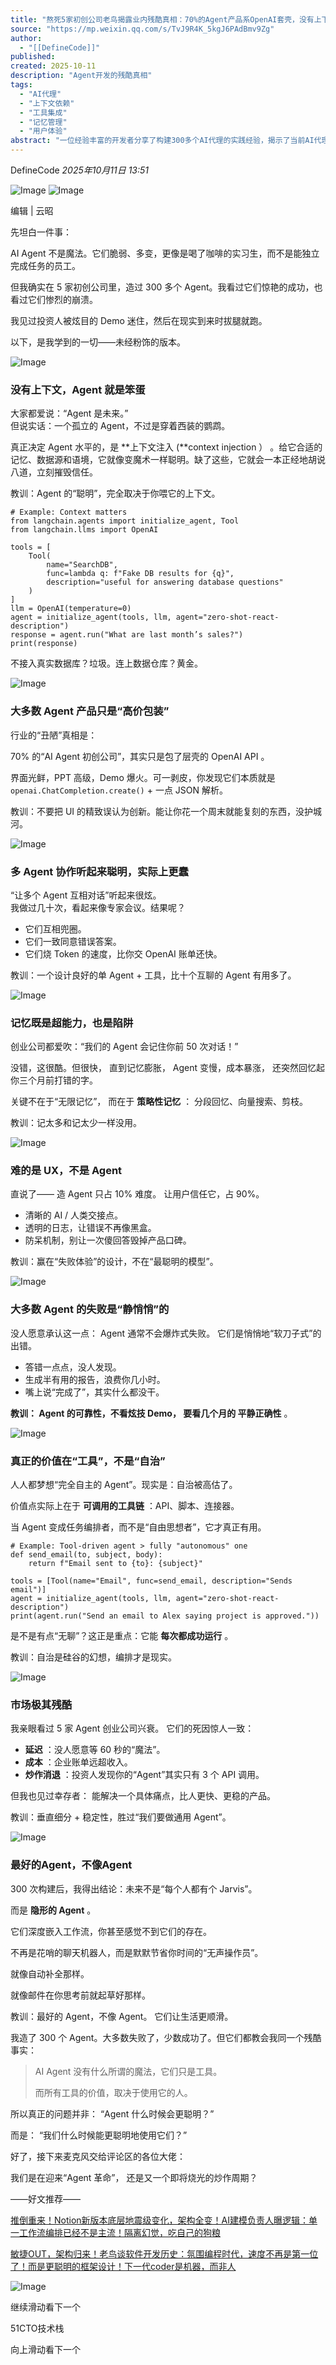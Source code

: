 ```yaml
---
title: "熬死5家初创公司老鸟揭露业内残酷真相：70%的Agent产品系OpenAI套壳，没有上下文和工具，智能体就是笨蛋！无限记忆是陷阱"
source: "https://mp.weixin.qq.com/s/TvJ9R4K_5kgJ6PAdBmv9Zg"
author:
  - "[[DefineCode]]"
published:
created: 2025-10-11
description: "Agent开发的残酷真相"
tags:
  - "AI代理"
  - "上下文依赖"
  - "工具集成"
  - "记忆管理"
  - "用户体验"
abstract: "一位经验丰富的开发者分享了构建300多个AI代理的实践经验，揭示了当前AI代理产品普遍存在的过度包装、上下文依赖和工具集成不足等问题，强调真正的价值在于可靠的工具链而非完全自治。"
---
```

DefineCode *2025年10月11日 13:51*

![Image](https://mmbiz.qpic.cn/mmbiz_gif/MOwlO0INfQoIDJ0nx1IhNibpIpYLrpUE0kIP9qbF1iaY7EoZpaic6IojvbXibd5ZGiatxmjtibQRcVbGAPM9Ijvp66yQ/640?wx_fmt=gif&from=appmsg&tp=webp&wxfrom=5&wx_lazy=1#imgIndex=0) ![Image](https://mmbiz.qpic.cn/mmbiz_png/MOwlO0INfQrYFhqlicdP8yHic4yfTP9WbLxE3hRow0BkiahibSJOl7oxoTCicuesTroHVWhbK25xzZHmpph0rCibs8icA/640?wx_fmt=png&from=appmsg&tp=webp&wxfrom=5&wx_lazy=1#imgIndex=1)

编辑 | 云昭

先坦白一件事：  

AI Agent 不是魔法。它们脆弱、多变，更像是喝了咖啡的实习生，而不是能独立完成任务的员工。

但我确实在 5 家初创公司里，造过 300 多个 Agent。我看过它们惊艳的成功，也看过它们惨烈的崩溃。

我见过投资人被炫目的 Demo 迷住，然后在现实到来时拔腿就跑。

以下，是我学到的一切——未经粉饰的版本。

![Image](https://mmbiz.qpic.cn/mmbiz_png/MOwlO0INfQq9VIibuQ22iajvze631pQJVvFXuhILX3JhsfmCGP3UXkY5FYq08vSDZ3iboc71BweGlL0gcgibaGG0Jw/640?wx_fmt=png&from=appmsg&tp=webp&wxfrom=5&wx_lazy=1#imgIndex=2)

### 没有上下文，Agent 就是笨蛋

大家都爱说：“Agent 是未来。”  
但说实话：一个孤立的 Agent，不过是穿着西装的鹦鹉。

真正决定 Agent 水平的，是 **上下文注入 (**context injection ） 。给它合适的记忆、数据源和语境，它就像变魔术一样聪明。缺了这些，它就会一本正经地胡说八道，立刻摧毁信任。

教训：Agent 的“聪明”，完全取决于你喂它的上下文。

```
# Example: Context matters
from langchain.agents import initialize_agent, Tool
from langchain.llms import OpenAI
```

```
tools = [
    Tool(
        name="SearchDB",
        func=lambda q: f"Fake DB results for {q}",
        description="useful for answering database questions"
    )
]
llm = OpenAI(temperature=0)
agent = initialize_agent(tools, llm, agent="zero-shot-react-description")
response = agent.run("What are last month’s sales?")
print(response)
```

不接入真实数据库？垃圾。连上数据仓库？黄金。

![Image](https://mmbiz.qpic.cn/mmbiz_png/MOwlO0INfQq9VIibuQ22iajvze631pQJVv7ibyGuL0I4icm8WDcjJED18MoII9zQibicm14LThHibzUyEx9XKLuhLcbnQ/640?wx_fmt=png&from=appmsg&tp=webp&wxfrom=5&wx_lazy=1#imgIndex=3)

### 大多数 Agent 产品只是“高价包装”

行业的“丑陋”真相是：

70% 的“AI Agent 初创公司”，其实只是包了层壳的 OpenAI API 。

界面光鲜，PPT 高级，Demo 爆火。可一剥皮，你发现它们本质就是  
`openai.ChatCompletion.create()` \+ 一点 JSON 解析。

教训：不要把 UI 的精致误认为创新。能让你花一个周末就能复刻的东西，没护城河。

![Image](https://mmbiz.qpic.cn/mmbiz_png/MOwlO0INfQq9VIibuQ22iajvze631pQJVvxSHbjbhmqPxCwjQ6qqBkHI3m9IDoV0x2pqqY78zMd9eu5sA4ee0KCQ/640?wx_fmt=png&from=appmsg&tp=webp&wxfrom=5&wx_lazy=1#imgIndex=4)

### 多 Agent 协作听起来聪明，实际上更蠢

“让多个 Agent 互相对话”听起来很炫。  
我做过几十次，看起来像专家会议。结果呢？

- 它们互相兜圈。
- 它们一致同意错误答案。
- 它们烧 Token 的速度，比你交 OpenAI 账单还快。

教训：一个设计良好的单 Agent + 工具，比十个互聊的 Agent 有用多了。

![Image](https://mmbiz.qpic.cn/mmbiz_png/MOwlO0INfQq9VIibuQ22iajvze631pQJVvlydibLicaBC57FUZw91MhHHCNmBlamtdImWmImY9u5Yzw0SlcdNLnb5w/640?wx_fmt=png&from=appmsg&tp=webp&wxfrom=5&wx_lazy=1#imgIndex=5)

### 记忆既是超能力，也是陷阱

创业公司都爱吹：“我们的 Agent 会记住你前 50 次对话！”  

没错，这很酷。但很快， 直到记忆膨胀， Agent 变慢，成本暴涨， 还突然回忆起你三个月前打错的字。

关键不在于“无限记忆”， 而在于 **策略性记忆** ： 分段回忆、向量搜索、剪枝。

教训：记太多和记太少一样没用。

![Image](https://mmbiz.qpic.cn/mmbiz_png/MOwlO0INfQq9VIibuQ22iajvze631pQJVvWXnSu9Q4wStccUsIJfVTNK1OfmxCNJAoXH8qTiaUtWgsiaGBo97KdhoQ/640?wx_fmt=png&from=appmsg&tp=webp&wxfrom=5&wx_lazy=1#imgIndex=6)

### 难的是 UX，不是 Agent

直说了—— 造 Agent 只占 10% 难度。 让用户信任它，占 90%。

- 清晰的 AI / 人类交接点。
- 透明的日志，让错误不再像黑盒。
- 防呆机制，别让一次傻回答毁掉产品口碑。

教训：赢在“失败体验”的设计，不在“最聪明的模型”。

![Image](https://mmbiz.qpic.cn/mmbiz_png/MOwlO0INfQq9VIibuQ22iajvze631pQJVvIlCcG9KsdSpHE4IadUmg5FP5cAszuTial2YXAI7vcltzDmiaWX99rUUg/640?wx_fmt=png&from=appmsg&tp=webp&wxfrom=5&wx_lazy=1#imgIndex=7)

### 大多数 Agent 的失败是“静悄悄”的

没人愿意承认这一点： Agent 通常不会爆炸式失败。 它们是悄悄地“软刀子式”的出错。

- 答错一点点，没人发现。
- 生成半有用的报告，浪费你几小时。
- 嘴上说“完成了”，其实什么都没干。

**教训： **Agent 的可靠性，不看炫技 Demo， 要看几个月的** 平静正确性** 。

![Image](https://mmbiz.qpic.cn/mmbiz_png/MOwlO0INfQq9VIibuQ22iajvze631pQJVvIt3S48rlta8aYtfbHzVXh6LjLPCYqXiazwthaFlDwOqvn9tS8ezRTKw/640?wx_fmt=png&from=appmsg&tp=webp&wxfrom=5&wx_lazy=1#imgIndex=8)

### 真正的价值在“工具”，不是“自治”

人人都梦想“完全自主的 Agent”。现实是：自治被高估了。

价值点实际上在于 **可调用的工具链** ：API、脚本、连接器。

当 Agent 变成任务编排者，而不是“自由思想者”，它才真正有用。

```
# Example: Tool-driven agent > fully "autonomous" one
def send_email(to, subject, body):
    return f"Email sent to {to}: {subject}"
```

```
tools = [Tool(name="Email", func=send_email, description="Sends email")]
agent = initialize_agent(tools, llm, agent="zero-shot-react-description")
print(agent.run("Send an email to Alex saying project is approved."))
```

是不是有点“无聊”？这正是重点：它能 **每次都成功运行** 。

教训：自治是硅谷的幻想，编排才是现实。

![Image](https://mmbiz.qpic.cn/mmbiz_png/MOwlO0INfQq9VIibuQ22iajvze631pQJVvkmLrLib3UecMC2ZI7egSibib8uhdd56gd6KibxxcXegOGzVOdghMXIB9TA/640?wx_fmt=png&from=appmsg&tp=webp&wxfrom=5&wx_lazy=1#imgIndex=9)

### 市场极其残酷

我亲眼看过 5 家 Agent 创业公司兴衰。 它们的死因惊人一致：

- **延迟** ：没人愿意等 60 秒的“魔法”。
- **成本** ：企业账单远超收入。
- **炒作消退** ：投资人发现你的“Agent”其实只有 3 个 API 调用。

但我也见过幸存者： 能解决一个具体痛点，比人更快、更稳的产品。

教训：垂直细分 + 稳定性，胜过“我们要做通用 Agent”。

![Image](https://mmbiz.qpic.cn/mmbiz_png/MOwlO0INfQq9VIibuQ22iajvze631pQJVvy4BTx0H2vBD5LlxZM7T7OSsyF5rH4toIC9ibiayvn1cr0dS3V0Wg254g/640?wx_fmt=png&from=appmsg&tp=webp&wxfrom=5&wx_lazy=1#imgIndex=10)

### 最好的Agent，不像Agent

300 次构建后，我得出结论：未来不是“每个人都有个 Jarvis”。

而是 **隐形的 Agent** 。

它们深度嵌入工作流，你甚至感觉不到它们的存在。

不再是花哨的聊天机器人，而是默默节省你时间的“无声操作员”。

就像自动补全那样。

就像邮件在你思考前就起草好那样。

教训：最好的 Agent，不像 Agent。 它们让生活更顺滑。

我造了 300 个 Agent。大多数失败了，少数成功了。但它们都教会我同一个残酷事实：

> AI Agent 没有什么所谓的魔法，它们只是工具。
> 
> 而所有工具的价值，取决于使用它的人。

所以真正的问题并非： “Agent 什么时候会更聪明？”  

而是： “我们什么时候能更聪明地使用它们？”  

好了，接下来麦克风交给评论区的各位大佬：

我们是在迎来“Agent 革命”， 还是又一个即将烧光的炒作周期？

——好文推荐——

[推倒重来！Notion新版本底层地震级变化，架构全变！AI建模负责人曝逻辑：单一工作流编排已经不是主流！隔离幻觉，吃自己的狗粮](https://mp.weixin.qq.com/s?__biz=MjM5ODI5Njc2MA==&mid=2655929373&idx=1&sn=4d4e5cef8d1a9a65d97073e5f23f10a4&scene=21#wechat_redirect)

[敏捷OUT，架构归来！老鸟谈软件开发历史：氛围编程时代，速度不再是第一位了！而是更聪明的框架设计！下一代coder是机器，而非人](https://mp.weixin.qq.com/s?__biz=MjM5ODI5Njc2MA==&mid=2655929295&idx=1&sn=c58863e61bdee4a85267d6541cc9836a&scene=21#wechat_redirect)

![Image](https://mp.weixin.qq.com/s/www.w3.org/2000/svg'%20xmlns:xlink='http://www.w3.org/1999/xlink'%3E%3Ctitle%3E%3C/title%3E%3Cg%20stroke='none'%20stroke-width='1'%20fill='none'%20fill-rule='evenodd'%20fill-opacity='0'%3E%3Cg%20transform='translate(-249.000000,%20-126.000000)'%20fill='%23FFFFFF'%3E%3Crect%20x='249'%20y='126'%20width='1'%20height='1'%3E%3C/rect%3E%3C/g%3E%3C/g%3E%3C/svg%3E)

继续滑动看下一个

51CTO技术栈

向上滑动看下一个